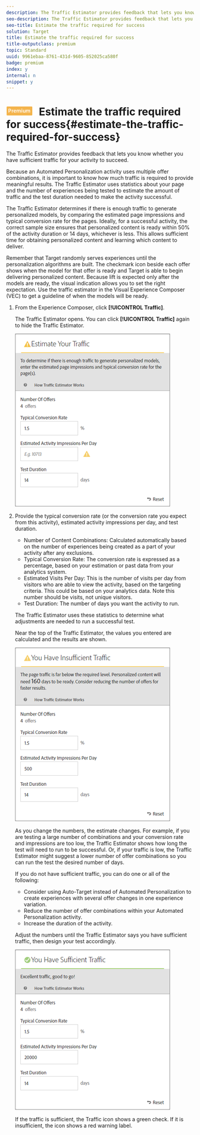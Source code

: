 ```yaml
---
description: The Traffic Estimator provides feedback that lets you know whether you have sufficient traffic for your activity to succeed.
seo-description: The Traffic Estimator provides feedback that lets you know whether you have sufficient traffic for your activity to succeed.
seo-title: Estimate the traffic required for success
solution: Target
title: Estimate the traffic required for success
title-outputclass: premium
topic: Standard
uuid: 9961ebaa-8761-431d-9605-852025ca580f
badge: premium
index: y
internal: n
snippet: y
---
```


# ![PREMIUM](/help/assets/premium.png) Estimate the traffic required for success{#estimate-the-traffic-required-for-success}

The Traffic Estimator provides feedback that lets you know whether you have sufficient traffic for your activity to succeed.

 Because an Automated Personalization activity uses multiple offer combinations, it is important to know how much traffic is required to provide meaningful results. The Traffic Estimator uses statistics about your page and the number of experiences being tested to estimate the amount of traffic and the test duration needed to make the activity successful.

The Traffic Estimator determines if there is enough traffic to generate personalized models, by comparing the estimated page impressions and typical conversion rate for the pages. Ideally, for a successful activity, the correct sample size ensures that personalized content is ready within 50% of the activity duration or 14 days, whichever is less. This allows sufficient time for obtaining personalized content and learning which content to deliver.

Remember that Target randomly serves experiences until the personalization algorithms are built. The checkmark icon beside each offer shows when the model for that offer is ready and Target is able to begin delivering personalized content. Because lift is expected only after the models are ready, the visual indication allows you to set the right expectation. Use the traffic estimator in the Visual Experience Composer (VEC) to get a guideline of when the models will be ready. 

1. From the Experience Composer, click **[!UICONTROL Traffic]**.

   The Traffic Estimator opens. You can click **[!UICONTROL Traffic]** again to hide the Traffic Estimator.

   ![](assets/ap_est.png)

1. Provide the typical conversion rate (or the conversion rate you expect from this activity), estimated activity impressions per day, and test duration.

   * Number of Content Combinations: Calculated automatically based on the number of experiences being created as a part of your activity after any exclusions. 
   * Typical Conversion Rate: The conversion rate is expressed as a percentage, based on your estimation or past data from your analytics system. 
   * Estimated Visits Per Day: This is the number of visits per day from visitors who are able to view the activity, based on the targeting criteria. This could be based on your analytics data. Note this number should be visits, not unique visitors. 
   * Test Duration: The number of days you want the activity to run.

   The Traffic Estimator uses these statistics to determine what adjustments are needed to run a successful test.

   Near the top of the Traffic Estimator, the values you entered are calculated and the results are shown.

   ![](assets/ap_est_no.png)

   As you change the numbers, the estimate changes. For example, if you are testing a large number of combinations and your conversion rate and impressions are too low, the Traffic Estimator shows how long the test will need to run to be successful. Or, if your traffic is low, the Traffic Estimator might suggest a lower number of offer combinations so you can run the test the desired number of days.

   If you do not have sufficient traffic, you can do one or all of the following:

   * Consider using Auto-Target instead of Automated Personalization to create experiences with several offer changes in one experience variation. 
   * Reduce the number of offer combinations within your Automated Personalization activity. 
   * Increase the duration of the activity.

   Adjust the numbers until the Traffic Estimator says you have sufficient traffic, then design your test accordingly.

   ![](assets/ap_est_yes.png)

   If the traffic is sufficient, the Traffic icon shows a green check. If it is insufficient, the icon shows a red warning label. 

